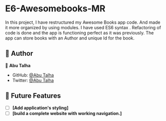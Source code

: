 # E6-Awesomebooks-MR
In this project, I have restructured my Awesome Books app code. And made it more organized by using modules. I have used ES6 syntax . Refactoring of code is done and the app is functioning perfect as it was previously. The app can store books with an Author and unique Id for the book.
## 👥 Author <a name="author"></a>

👤 **Abu Talha**

- GitHub: [@Abu Talha](https://github.com/AbuTalha3)
- Twitter: [@Abu Talha](https://twitter.com/AbuTalha8T)


<!-- FUTURE FEATURES -->

## 🔭 Future Features <a name="future-features"></a>

- [ ] **[Add application's styling]**
- [ ] **[build a complete website with working navigation.]**
